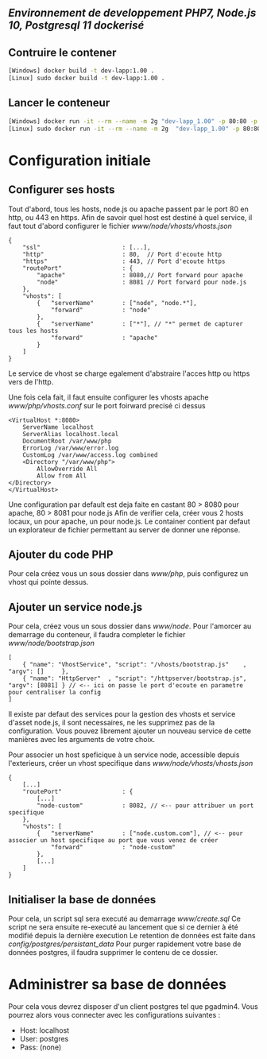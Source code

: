 ## _Environnement de developpement PHP7, Node.js 10, Postgresql 11 dockerisé_

## Contruire le contener
```bash
[Windows] docker build -t dev-lapp:1.00 .
[Linux] sudo docker build -t dev-lapp:1.00 .
 ```

 ## Lancer le conteneur
```bash 
[Windows] docker run -it --rm --name -m 2g "dev-lapp_1.00" -p 80:80 -p 443:443 -v "%cd%/www":/var/www -v "%cd%/config/postgres/persistant_data":/var/lib/postgresql/data dev-lapp:1.00
[Linux] sudo docker run -it --rm --name -m 2g  "dev-lapp_1.00" -p 80:80 -p 443:443 -v "`pwd`/www":/var/www -v "`pwd`/config/postgres/persistant_data":/var/lib/postgresql/data dev-lapp:1.00
```

# Configuration initiale

## Configurer ses hosts
Tout d'abord, tous les hosts, node.js ou apache passent par le port 80 en http, ou 443 en https.
Afin de savoir quel host est destiné à quel service, il faut tout d'abord configurer le fichier *www/node/vhosts/vhosts.json*
```
{
    "ssl"                       : [...],
    "http"                      : 80,  // Port d'ecoute http
    "https"                     : 443, // Port d'ecoute https
    "routePort"                 : {
        "apache"                : 8080,// Port forward pour apache
        "node"                  : 8081 // Port forward pour node.js
    },
    "vhosts": [
        {   "serverName"        : ["node", "node.*"],
            "forward"           : "node"
        },
        {   "serverName"        : ["*"], // "*" permet de capturer tous les hosts
            "forward"           : "apache"
        }
    ]
}
```
Le service de vhost se charge egalement d'abstraire l'acces http ou https vers de l'http.

Une fois cela fait, il faut ensuite configurer les vhosts apache *www/php/vhosts.conf* sur le port foirward precisé ci dessus
```
<VirtualHost *:8080>
	ServerName localhost
	ServerAlias localhost.local
	DocumentRoot /var/www/php
	ErrorLog /var/www/error.log
	CustomLog /var/www/access.log combined
	<Directory "/var/www/php">
		AllowOverride All
		Allow from All
</Directory>	
</VirtualHost>
```

Une configuration par default est deja faite en castant 80 > 8080 pour apache, 80 > 8081 pour node.js
Afin de verifier cela, créer vous 2 hosts locaux, un pour apache, un pour node.js. Le container contient par defaut un explorateur de fichier permettant au server de donner une réponse.

## Ajouter du code PHP
Pour cela créez vous un sous dossier dans *www/php*, puis configurez un vhost qui pointe dessus.

## Ajouter un service node.js
Pour cela, créez vous un sous dossier dans *www/node*. Pour l'amorcer au demarrage du conteneur, il faudra completer le fichier *www/node/bootstrap.json*
```
[
    { "name": "VhostService", "script": "/vhosts/bootstrap.js"    , "argv": []     },
    { "name": "HttpServer"  , "script": "/httpserver/bootstrap.js", "argv": [8081] } // <-- ici on passe le port d'ecoute en parametre pour centraliser la config
]
```
Il existe par defaut des services pour la gestion des vhosts et service d'asset node.js, il sont necessaires, ne les supprimez pas de la configuration.
Vous pouvez librement ajouter un nouveau service de cette manières avec les arguments de votre choix.

Pour associer un host speficique à un service node, accessible depuis l'exterieurs, créer un vhost specifique dans *www/node/vhosts/vhosts.json*
```
{
    [...]
    "routePort"                 : {
        [...]
        "node-custom"           : 8082, // <-- pour attribuer un port specifique
    },
    "vhosts": [
        {   "serverName"        : ["node.custom.com"], // <-- pour associer un host specifique au port que vous venez de créer
            "forward"           : "node-custom"
        },
        [...]
    ]
}
```

## Initialiser la base de données
Pour cela, un script sql sera executé au demarrage *www/create.sql*
Ce script ne sera ensuite re-executé au lancement que si ce dernier à été modifié depuis la dernière execution
Le retention de données est faite dans *config/postgres/persistant_data*
Pour purger rapidement votre base de données postgres, il faudra supprimer le contenu de ce dossier.

# Administrer sa base de données
Pour cela vous devrez disposer d'un client postgres tel que pgadmin4.
Vous pourrez alors vous connecter avec les configurations suivantes :
- Host: localhost
- User: postgres
- Pass: (none)